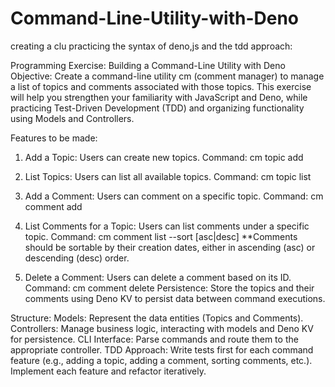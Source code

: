 # Command-Line-Utility-with-Deno
creating a clu practicing the syntax of deno,js and the tdd approach:

Programming Exercise: Building a Command-Line Utility with Deno
Objective: Create a command-line utility cm (comment manager) to manage a list of topics and comments associated with those topics. This exercise will help you strengthen your familiarity with JavaScript and Deno, while practicing Test-Driven Development (TDD) and organizing functionality using Models and Controllers.

Features to be made:
1. Add a Topic: Users can create new topics.
Command: cm topic add <topic-name>

2. List Topics: Users can list all available topics.
Command: cm topic list

4. Add a Comment: Users can comment on a specific topic.
Command: cm comment add <topic-name> <comment-text>

5. List Comments for a Topic: Users can list comments under a specific topic.
Command: cm comment list <topic-name> --sort [asc|desc]
**Comments should be sortable by their creation dates, either in ascending (asc) or descending (desc) order.

6. Delete a Comment: Users can delete a comment based on its ID.
Command: cm comment delete <topic-name> <comment-id>
Persistence: Store the topics and their comments using Deno KV to persist data between command executions.

Structure:
Models: Represent the data entities (Topics and Comments).
Controllers: Manage business logic, interacting with models and Deno KV for persistence.
CLI Interface: Parse commands and route them to the appropriate controller.
TDD Approach:
Write tests first for each command feature (e.g., adding a topic, adding a comment, sorting comments, etc.).
Implement each feature and refactor iteratively.
